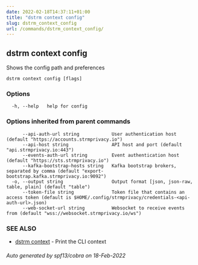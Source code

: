 ```yaml
---
date: 2022-02-18T14:37:11+01:00
title: "dstrm context config"
slug: dstrm_context_config
url: /commands/dstrm_context_config/
---
```

## dstrm context config

Shows the config path and preferences

```
dstrm context config [flags]
```

### Options

```
  -h, --help   help for config
```

### Options inherited from parent commands

```
      --api-auth-url string            User authentication host (default "https://accounts.strmprivacy.io")
      --api-host string                API host and port (default "api.strmprivacy.io:443")
      --events-auth-url string         Event authentication host (default "https://sts.strmprivacy.io")
      --kafka-bootstrap-hosts string   Kafka bootstrap brokers, separated by comma (default "export-bootstrap.kafka.strmprivacy.io:9092")
  -o, --output string                  Output format [json, json-raw, table, plain] (default "table")
      --token-file string              Token file that contains an access token (default is $HOME/.config/strmprivacy/credentials-<api-auth-url>.json)
      --web-socket-url string          Websocket to receive events from (default "wss://websocket.strmprivacy.io/ws")
```

### SEE ALSO

* [dstrm context](dstrm_context.md)	 - Print the CLI context

###### Auto generated by spf13/cobra on 18-Feb-2022
